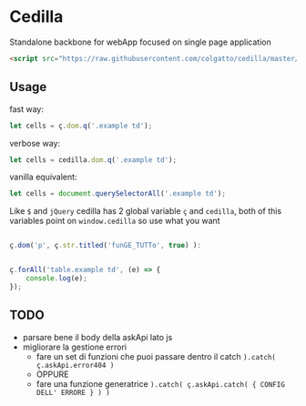 # Cedilla
Standalone backbone for webApp focused on single page application

```html
<script src="https://raw.githubusercontent.com/colgatto/cedilla/master/dist/cedilla.min.js"></script>
```

## Usage
fast way:
```js
let cells = ç.dom.q('.example td');
```
verbose way:
```js
let cells = cedilla.dom.q('.example td');
```
vanilla equivalent:
```js
let cells = document.querySelectorAll('.example td');
```

Like `$` and `jQuery` cedilla has 2 global variable `ç` and `cedilla`, both of this variables point on  `window.cedilla` so use what you want

```js

ç.dom('p', ç.str.titled('funGE_TUTTo', true) ):


ç.forAll('table.example td', (e) => {
	console.log(e);
});

```








## TODO

- parsare bene il body della askApi lato js
- migliorare la gestione errori
	- fare un set di funzioni che puoi passare dentro il catch `).catch( ç.askApi.error404 )`
	- OPPURE
	- fare una funzione generatrice `).catch( ç.askApi.catch( { CONFIG DELL' ERRORE } ) )`